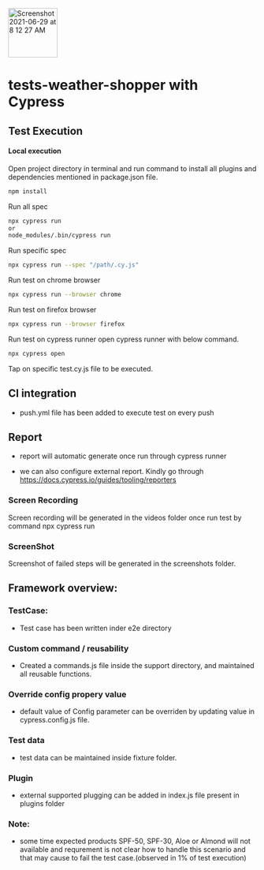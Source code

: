 <img width="100" alt="Screenshot 2021-06-29 at 8 12 27 AM" src="https://user-images.githubusercontent.com/39675511/123728969-d2a87b00-d8b1-11eb-9ece-558d4021f816.png">

# tests-weather-shopper with Cypress

## Test Execution

####  Local execution

Open project directory in terminal and run command to install all plugins and dependencies mentioned in package.json file.
```sh
npm install 
```
Run all spec 
```sh
npx cypress run
or
node_modules/.bin/cypress run
```
Run specific spec 
```sh
npx cypress run --spec "/path/.cy.js"
```
Run test on chrome browser
```sh
npx cypress run --browser chrome
```

Run test on firefox browser
```sh
npx cypress run --browser firefox
```
Run test on cypress runner
open cypress runner with below command.
```sh
npx cypress open
```
Tap on specific test.cy.js file to be executed.

## CI integration

- push.yml file has been added to execute test on every push

## Report 

- report will automatic generate once run through cypress runner 

- we can also configure external report. Kindly go through https://docs.cypress.io/guides/tooling/reporters

### Screen Recording
Screen recording will be generated in the videos folder once run test by command npx cypress run

### ScreenShot
Screenshot of failed steps will be generated in the screenshots folder.


## Framework overview:

### TestCase:
- Test case has been written inder e2e directory

### Custom command / reusability
- Created a commands.js file inside the support directory, and maintained all reusable functions.

### Override config propery value
- default value of Config parameter can be overriden  by updating value in cypress.config.js file.
### Test data
- test data can be  maintained inside fixture folder.
### Plugin
- external supported plugging can be added in index.js file present in plugins folder


### Note:
- some time expected products SPF-50, SPF-30, Aloe or Almond will not available and requrement is not clear how to handle this scenario and that may cause to fail the test case.(observed in 1% of test execution)
